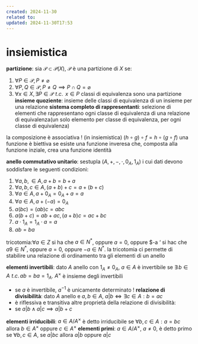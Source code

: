 ```yaml
---
created: 2024-11-30
related to: 
updated: 2024-11-30T17:53
---
```

# insiemistica
**partizione**: sia $\mathcal{P} \subset \mathcal{P}(X)$, $\mathcal{P}$ è una partizione di $X$ se:
1. $\forall P \in \mathcal{P}, P \neq \varnothing$
2. $\forall P, Q \in \mathcal{P}, P \neq Q \implies P \cap Q = \varnothing$
3. $\forall x \in X, \exists P \in \mathcal{P} \,\,t.c. \,\ x \in P$
classi di equivalenza sono una partizione 
**insieme quoziente**: insieme delle classi di equivalenza di un insieme per una relazione
**sistema completo di rappresentanti**: selezione di elementi che rappresentano ogni classe di equivalenza di una relazione di equivalenza(un solo elemento per classe di equivalenza, per ogni classe di equivalenza)

la composizione è associativa ! (in insiemistica) $(h\circ g) \circ f = h \circ (g \circ f)$
una funzione è biettiva se esiste una funzione inveresa che, composta alla funzione inziale, crea una funzione identità

**anello commutativo unitario**: sestupla $(A,+,-,\cdot,0_A, 1_A)$
i cui dati devono soddisfare le seguenti condizioni:
1. $\forall a,b, \in A, a+b = b+a$
2. $\forall a,b,c \in A, (a+b)+c = a+(b+c)$
3. $\forall a\in A, a+0_{A}=0_{A}+a=a$
4. $\forall a \in A, a +(-a) = 0_{A}$
5. $a(bc)=(ab)c=abc$
6. $a(b+c)=ab+ac, (a+b)c=ac+bc$
7. $a \cdot 1_{A}=1_{A} \cdot a=a$
8. $ab=ba$

tricotomia:$\forall a \in Z$ si ha che $a \in N^*$, oppure $a=0$, oppure $-a ‘ si hac che $a9 \in N^*$, oppure $a=0$, oppure $-a \in N^*$. la tricotomia ci permette di stabilire una relazione di ordinamento tra gli elementi di un anello

**elementi invertibili**: dato $A$ anello con $1_A \neq 0_A$, $a \in A$ è invertibile se $\exists \,b \in A \,\,t.c.\, ab=ba=1_A$. $A^{\times}$ è insieme degli invertibili
- se $a$ è invertibile, $a^{-1}$ è unicamente determinato !
**relazione di divisibilità**: dato $A$ anello e $a,b \in A$, $a|b \iff \exists c \in A : b=ac$
- è riflessiva e transitiva
altre proprietà della relazione di divisibilità: 
- se $a|b \land a|c \implies a|b+c$

**elementi irriducibili**: $a \in A/A^{\times}$ è detto irriducibile se $\forall b,c \in A : a=bc$ allora $b \in A^{\times}$ oppure $c \in A^{\times}$
**elementi primi**: $a \in A/A^{\times}$, $a \neq 0$, è detto primo se $\forall b,c \in A$, se $a|bc$ allora $a|b$ oppure $a|c$